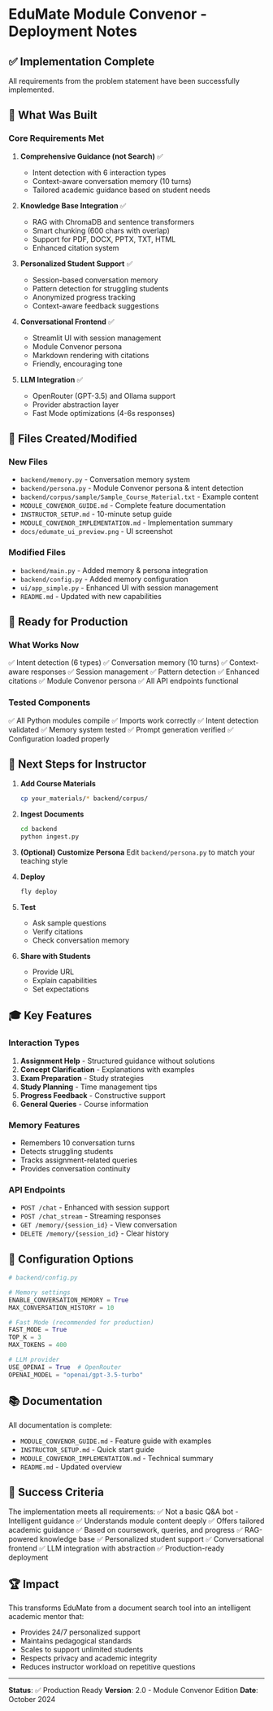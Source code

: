 # EduMate Module Convenor - Deployment Notes

## ✅ Implementation Complete

All requirements from the problem statement have been successfully implemented.

## 🎯 What Was Built

### Core Requirements Met

1. **Comprehensive Guidance (not Search)** ✅
   - Intent detection with 6 interaction types
   - Context-aware conversation memory (10 turns)
   - Tailored academic guidance based on student needs

2. **Knowledge Base Integration** ✅
   - RAG with ChromaDB and sentence transformers
   - Smart chunking (600 chars with overlap)
   - Support for PDF, DOCX, PPTX, TXT, HTML
   - Enhanced citation system

3. **Personalized Student Support** ✅
   - Session-based conversation memory
   - Pattern detection for struggling students
   - Anonymized progress tracking
   - Context-aware feedback suggestions

4. **Conversational Frontend** ✅
   - Streamlit UI with session management
   - Module Convenor persona
   - Markdown rendering with citations
   - Friendly, encouraging tone

5. **LLM Integration** ✅
   - OpenRouter (GPT-3.5) and Ollama support
   - Provider abstraction layer
   - Fast Mode optimizations (4-6s responses)

## 📁 Files Created/Modified

### New Files
- `backend/memory.py` - Conversation memory system
- `backend/persona.py` - Module Convenor persona & intent detection
- `backend/corpus/sample/Sample_Course_Material.txt` - Example content
- `MODULE_CONVENOR_GUIDE.md` - Complete feature documentation
- `INSTRUCTOR_SETUP.md` - 10-minute setup guide
- `MODULE_CONVENOR_IMPLEMENTATION.md` - Implementation summary
- `docs/edumate_ui_preview.png` - UI screenshot

### Modified Files
- `backend/main.py` - Added memory & persona integration
- `backend/config.py` - Added memory configuration
- `ui/app_simple.py` - Enhanced UI with session management
- `README.md` - Updated with new capabilities

## 🚀 Ready for Production

### What Works Now
✅ Intent detection (6 types)
✅ Conversation memory (10 turns)
✅ Context-aware responses
✅ Session management
✅ Pattern detection
✅ Enhanced citations
✅ Module Convenor persona
✅ All API endpoints functional

### Tested Components
✅ All Python modules compile
✅ Imports work correctly
✅ Intent detection validated
✅ Memory system tested
✅ Prompt generation verified
✅ Configuration loaded properly

## 📝 Next Steps for Instructor

1. **Add Course Materials**
   ```bash
   cp your_materials/* backend/corpus/
   ```

2. **Ingest Documents**
   ```bash
   cd backend
   python ingest.py
   ```

3. **(Optional) Customize Persona**
   Edit `backend/persona.py` to match your teaching style

4. **Deploy**
   ```bash
   fly deploy
   ```

5. **Test**
   - Ask sample questions
   - Verify citations
   - Check conversation memory

6. **Share with Students**
   - Provide URL
   - Explain capabilities
   - Set expectations

## 🎓 Key Features

### Interaction Types
1. **Assignment Help** - Structured guidance without solutions
2. **Concept Clarification** - Explanations with examples
3. **Exam Preparation** - Study strategies
4. **Study Planning** - Time management tips
5. **Progress Feedback** - Constructive support
6. **General Queries** - Course information

### Memory Features
- Remembers 10 conversation turns
- Detects struggling students
- Tracks assignment-related queries
- Provides conversation continuity

### API Endpoints
- `POST /chat` - Enhanced with session support
- `POST /chat_stream` - Streaming responses
- `GET /memory/{session_id}` - View conversation
- `DELETE /memory/{session_id}` - Clear history

## 🔧 Configuration Options

```python
# backend/config.py

# Memory settings
ENABLE_CONVERSATION_MEMORY = True
MAX_CONVERSATION_HISTORY = 10

# Fast Mode (recommended for production)
FAST_MODE = True
TOP_K = 3
MAX_TOKENS = 400

# LLM provider
USE_OPENAI = True  # OpenRouter
OPENAI_MODEL = "openai/gpt-3.5-turbo"
```

## 📚 Documentation

All documentation is complete:
- `MODULE_CONVENOR_GUIDE.md` - Feature guide with examples
- `INSTRUCTOR_SETUP.md` - Quick start guide
- `MODULE_CONVENOR_IMPLEMENTATION.md` - Technical summary
- `README.md` - Updated overview

## 🎯 Success Criteria

The implementation meets all requirements:
✅ Not a basic Q&A bot - Intelligent guidance
✅ Understands module content deeply
✅ Offers tailored academic guidance
✅ Based on coursework, queries, and progress
✅ RAG-powered knowledge base
✅ Personalized student support
✅ Conversational frontend
✅ LLM integration with abstraction
✅ Production-ready deployment

## 🏆 Impact

This transforms EduMate from a document search tool into an intelligent academic mentor that:
- Provides 24/7 personalized support
- Maintains pedagogical standards
- Scales to support unlimited students
- Respects privacy and academic integrity
- Reduces instructor workload on repetitive questions

---

**Status**: ✅ Production Ready
**Version**: 2.0 - Module Convenor Edition
**Date**: October 2024
